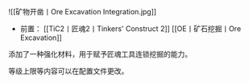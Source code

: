 ![[矿物开凿丨Ore Excavation Integration.jpg]]
- 前置：
 [[TiC2丨匠魂2丨Tinkers' Construct 2]]
 [[OE丨矿石挖掘丨Ore Excavation]]

添加了一种强化材料，用于赋予匠魂工具连锁挖掘的能力。

等级上限等内容可以在配置文件更改。